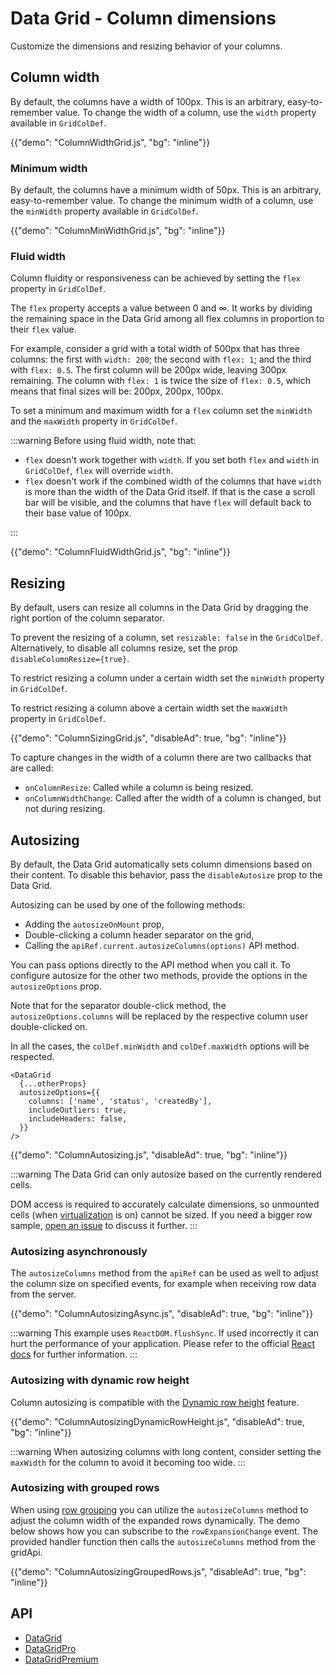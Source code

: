 # Data Grid - Column dimensions

<p class="description">Customize the dimensions and resizing behavior of your columns.</p>

## Column width

By default, the columns have a width of 100px.
This is an arbitrary, easy-to-remember value.
To change the width of a column, use the `width` property available in `GridColDef`.

{{"demo": "ColumnWidthGrid.js", "bg": "inline"}}

### Minimum width

By default, the columns have a minimum width of 50px.
This is an arbitrary, easy-to-remember value.
To change the minimum width of a column, use the `minWidth` property available in `GridColDef`.

{{"demo": "ColumnMinWidthGrid.js", "bg": "inline"}}

### Fluid width

Column fluidity or responsiveness can be achieved by setting the `flex` property in `GridColDef`.

The `flex` property accepts a value between 0 and ∞.
It works by dividing the remaining space in the Data Grid among all flex columns in proportion to their `flex` value.

For example, consider a grid with a total width of 500px that has three columns: the first with `width: 200`; the second with `flex: 1`; and the third with `flex: 0.5`.
The first column will be 200px wide, leaving 300px remaining. The column with `flex: 1` is twice the size of `flex: 0.5`, which means that final sizes will be: 200px, 200px, 100px.

To set a minimum and maximum width for a `flex` column set the `minWidth` and the `maxWidth` property in `GridColDef`.

:::warning
Before using fluid width, note that:

- `flex` doesn't work together with `width`. If you set both `flex` and `width` in `GridColDef`, `flex` will override `width`.
- `flex` doesn't work if the combined width of the columns that have `width` is more than the width of the Data Grid itself. If that is the case a scroll bar will be visible, and the columns that have `flex` will default back to their base value of 100px.

:::

{{"demo": "ColumnFluidWidthGrid.js", "bg": "inline"}}

## Resizing

By default, users can resize all columns in the Data Grid by dragging the right portion of the column separator.

To prevent the resizing of a column, set `resizable: false` in the `GridColDef`.
Alternatively, to disable all columns resize, set the prop `disableColumnResize={true}`.

To restrict resizing a column under a certain width set the `minWidth` property in `GridColDef`.

To restrict resizing a column above a certain width set the `maxWidth` property in `GridColDef`.

{{"demo": "ColumnSizingGrid.js", "disableAd": true, "bg": "inline"}}

To capture changes in the width of a column there are two callbacks that are called:

- `onColumnResize`: Called while a column is being resized.
- `onColumnWidthChange`: Called after the width of a column is changed, but not during resizing.

## Autosizing

By default, the Data Grid automatically sets column dimensions based on their content.
To disable this behavior, pass the `disableAutosize` prop to the Data Grid.

Autosizing can be used by one of the following methods:

- Adding the `autosizeOnMount` prop,
- Double-clicking a column header separator on the grid,
- Calling the `apiRef.current.autosizeColumns(options)` API method.

You can pass options directly to the API method when you call it. To configure autosize for the other two methods, provide the options in the `autosizeOptions` prop.

Note that for the separator double-click method, the `autosizeOptions.columns` will be replaced by the respective column user double-clicked on.

In all the cases, the `colDef.minWidth` and `colDef.maxWidth` options will be respected.

```tsx
<DataGrid
  {...otherProps}
  autosizeOptions={{
    columns: ['name', 'status', 'createdBy'],
    includeOutliers: true,
    includeHeaders: false,
  }}
/>
```

{{"demo": "ColumnAutosizing.js", "disableAd": true, "bg": "inline"}}

:::warning
The Data Grid can only autosize based on the currently rendered cells.

DOM access is required to accurately calculate dimensions, so unmounted cells (when [virtualization](/x/react-data-grid/virtualization/) is on) cannot be sized. If you need a bigger row sample, [open an issue](https://github.com/mui/mui-x/issues) to discuss it further.
:::

### Autosizing asynchronously

The `autosizeColumns` method from the `apiRef` can be used as well to adjust the column size on specified events, for example when receiving row data from the server.

{{"demo": "ColumnAutosizingAsync.js", "disableAd": true, "bg": "inline"}}

:::warning
This example uses `ReactDOM.flushSync`. If used incorrectly it can hurt the performance of your application. Please refer to the official [React docs](https://react.dev/reference/react-dom/flushSync) for further information.
:::

### Autosizing with dynamic row height

Column autosizing is compatible with the [Dynamic row height](/x/react-data-grid/row-height/#dynamic-row-height) feature.

{{"demo": "ColumnAutosizingDynamicRowHeight.js", "disableAd": true, "bg": "inline"}}

:::warning
When autosizing columns with long content, consider setting the `maxWidth` for the column to avoid it becoming too wide.
:::

### Autosizing with grouped rows [<span class="plan-premium"></span>](/x/introduction/licensing/#premium-plan 'Premium plan')

When using [row grouping](/x/react-data-grid/row-grouping/) you can utilize the `autosizeColumns` method to adjust the column width of the expanded rows dynamically.
The demo below shows how you can subscribe to the `rowExpansionChange` event. The provided handler function then calls the `autosizeColumns` method from the gridApi.

{{"demo": "ColumnAutosizingGroupedRows.js", "disableAd": true, "bg": "inline"}}

## API

- [DataGrid](/x/api/data-grid/data-grid/)
- [DataGridPro](/x/api/data-grid/data-grid-pro/)
- [DataGridPremium](/x/api/data-grid/data-grid-premium/)
